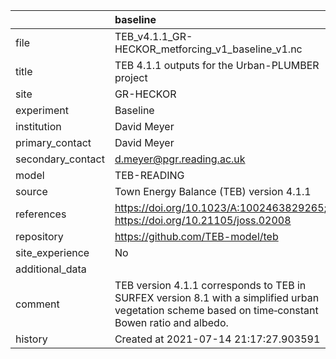 |                   | baseline                                                                                                                                            |
|:------------------|:----------------------------------------------------------------------------------------------------------------------------------------------------|
| file              | TEB_v4.1.1_GR-HECKOR_metforcing_v1_baseline_v1.nc                                                                                                   |
| title             | TEB 4.1.1 outputs for the Urban-PLUMBER project                                                                                                     |
| site              | GR-HECKOR                                                                                                                                           |
| experiment        | Baseline                                                                                                                                            |
| institution       | David Meyer                                                                                                                                         |
| primary_contact   | David Meyer                                                                                                                                         |
| secondary_contact | d.meyer@pgr.reading.ac.uk                                                                                                                           |
| model             | TEB-READING                                                                                                                                         |
| source            | Town Energy Balance (TEB) version 4.1.1                                                                                                             |
| references        | https://doi.org/10.1023/A:1002463829265; https://doi.org/10.21105/joss.02008                                                                        |
| repository        | https://github.com/TEB-model/teb                                                                                                                    |
| site_experience   | No                                                                                                                                                  |
| additional_data   |                                                                                                                                                     |
| comment           | TEB version 4.1.1 corresponds to TEB in SURFEX version 8.1 with a simplified urban vegetation scheme based on time‐constant Bowen ratio and albedo. |
| history           | Created at 2021-07-14 21:17:27.903591                                                                                                               |
